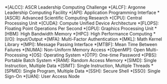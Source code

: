 *[ALCC]: ASCR Leadership Computing Challenge
*[ALCF]: Argonne Leadership Computing Facility
*[API]: Application Programming Interface
*[ASCR]: Advanced Scientific Computing Research
*[CPU]: Central Processing Unit
*[CUDA]: Compute Unified Device Architecture
*[FLOPS]: Floating Point Operations Per Second
*[GPU]: Graphics Processing Unit
*[HBM]: High Bandwidth Memory
*[HPC]: High Performance Computing
*[I/O]: Input/Output
*[MFA]: Multi-Factor Authentication
*[MKL]: Math Kernel Library
*[MPI]: Message Passing Interface
*[MTBF]: Mean Time Between Failures
*[NUMA]: Non-Uniform Memory Access
*[OpenMP]: Open Multi-Processing
*[OS]: Operating System
*[OTP]: One-time Password
*[PBS]: Portable Batch System
*[RAM]: Random Access Memory
*[SIMD]: Single Instruction, Multiple Data
*[SIMT]: Single Instruction, Multiple Threads
*[SPMD]: Single Program, Multiple Data
*[SSH]: Secure Shell
*[SSO]: Single Sign-On
*[UAN]: User Access Node 
